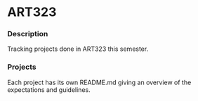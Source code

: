 # ART323

### Description
Tracking projects done in ART323 this semester.

### Projects
Each project has its own README.md giving an overview of the expectations and guidelines.

